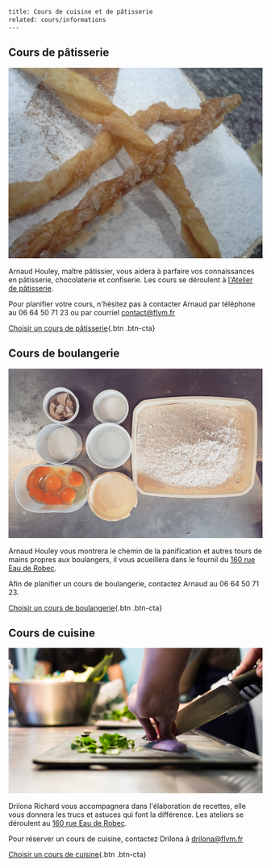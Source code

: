 	title: Cours de cuisine et de pâtisserie
	related: cours/informations
	---
## Cours de pâtisserie

![mille-feuilles](cours/images/mille-feuilles.jpg)

Arnaud Houley, maître pâtissier, vous aidera à parfaire vos connaissances en pâtisserie, chocolaterie et confiserie.
Les cours se déroulent à [l'Atelier de pâtisserie](informations#l-atelier-de-patisserie).

Pour planifier votre cours, n'hésitez pas à contacter Arnaud par téléphone au 06 64 50 71 23 ou par courriel <contact@flvm.fr>

[Choisir un cours de pâtisserie](/planning){.btn .btn-cta}

## Cours de boulangerie

![cours-boulange](cours/images/cours-boulange.jpg)

Arnaud Houley vous montrera le chemin de la panification et autres tours de mains propres aux boulangers, il vous acueillera dans le fournil du [160 rue Eau de Robec](informations#le-160).

Afin de planifier un cours de boulangerie, contactez Arnaud au 06 64 50 71 23.

[Choisir un cours de boulangerie](/planning){.btn .btn-cta}

## Cours de cuisine

![Découpage des échalottes](cours/images/cours-de-cuisine.jpg)

Drilona Richard vous accompagnera dans l'élaboration de recettes, elle vous donnera les trucs et astuces qui font la différence. Les ateliers se déroulent au [160 rue Eau de Robec](informations#le-160).

Pour réserver un cours de cuisine, contactez Drilona à <drilona@flvm.fr>

[Choisir un cours de cuisine](/planning){.btn .btn-cta}
